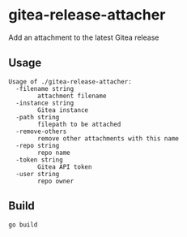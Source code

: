 # gitea-release-attacher

Add an attachment to the latest Gitea release

## Usage

```
Usage of ./gitea-release-attacher:
  -filename string
        attachment filename
  -instance string
        Gitea instance
  -path string
        filepath to be attached
  -remove-others
        remove other attachments with this name
  -repo string
        repo name
  -token string
        Gitea API token
  -user string
        repo owner
```

## Build

```sh
go build
```